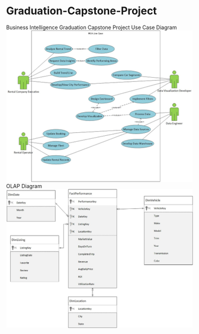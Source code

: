 # Graduation-Capstone-Project
Business Intelligence Graduation Capstone Project
Use Case Diagram
![RCA Use Case Diagram](RCA%20Use%20Case%20Diagram.jpg)
OLAP Diagram
![OLAP UML Diagram](OLAP%20UML%20Diagram.jpg)
